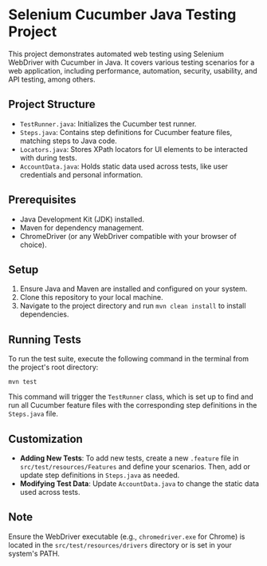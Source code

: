 
# Selenium Cucumber Java Testing Project

This project demonstrates automated web testing using Selenium WebDriver with Cucumber in Java. It covers various testing scenarios for a web application, including performance, automation, security, usability, and API testing, among others.

## Project Structure

- `TestRunner.java`: Initializes the Cucumber test runner.
- `Steps.java`: Contains step definitions for Cucumber feature files, matching steps to Java code.
- `Locators.java`: Stores XPath locators for UI elements to be interacted with during tests.
- `AccountData.java`: Holds static data used across tests, like user credentials and personal information.

## Prerequisites

- Java Development Kit (JDK) installed.
- Maven for dependency management.
- ChromeDriver (or any WebDriver compatible with your browser of choice).

## Setup

1. Ensure Java and Maven are installed and configured on your system.
2. Clone this repository to your local machine.
3. Navigate to the project directory and run `mvn clean install` to install dependencies.

## Running Tests

To run the test suite, execute the following command in the terminal from the project's root directory:

```
mvn test
```

This command will trigger the `TestRunner` class, which is set up to find and run all Cucumber feature files with the corresponding step definitions in the `Steps.java` file.

## Customization

- **Adding New Tests**: To add new tests, create a new `.feature` file in `src/test/resources/Features` and define your scenarios. Then, add or update step definitions in `Steps.java` as needed.
- **Modifying Test Data**: Update `AccountData.java` to change the static data used across tests.

## Note

Ensure the WebDriver executable (e.g., `chromedriver.exe` for Chrome) is located in the `src/test/resources/drivers` directory or is set in your system's PATH.
